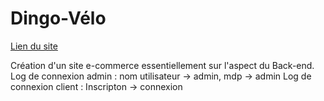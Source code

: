 # Dingo-Vélo
[Lien du site](https://timcarrara.pythonanywhere.com/)

Création d'un site e-commerce essentiellement sur l'aspect du Back-end.
Log de connexion admin : nom utilisateur -> admin, mdp -> admin
Log de connexion client : Inscripton -> connexion
